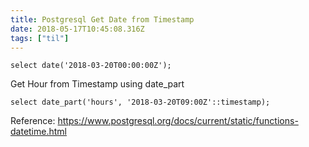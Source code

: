 ```yaml
---
title: Postgresql Get Date from Timestamp
date: 2018-05-17T10:45:08.316Z
tags: ["til"]
---
```


`
select date('2018-03-20T00:00:00Z');
`

Get Hour from Timestamp using date_part

`
select date_part('hours', '2018-03-20T09:00Z'::timestamp);
`

Reference: https://www.postgresql.org/docs/current/static/functions-datetime.html
